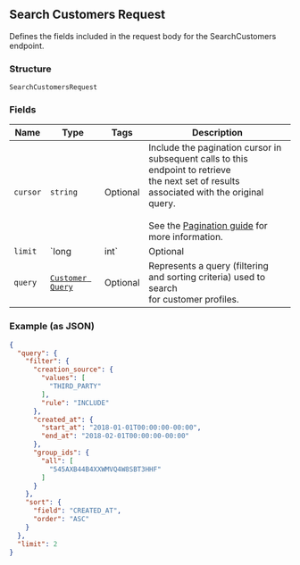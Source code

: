 ## Search Customers Request

Defines the fields included in the request body for the
SearchCustomers endpoint.

### Structure

`SearchCustomersRequest`

### Fields

| Name | Type | Tags | Description |
|  --- | --- | --- | --- |
| `cursor` | `string` | Optional | Include the pagination cursor in subsequent calls to this endpoint to retrieve<br>the next set of results associated with the original query.<br><br>See the [Pagination guide](https://developer.squareup.com/docs/working-with-apis/pagination) for more information. |
| `limit` | `long|int` | Optional | A limit on the number of results to be returned in a single page.<br>The limit is advisory - the implementation may return more or fewer results.<br>If the supplied limit is negative, zero, or is higher than the maximum limit<br>of 100, it will be ignored. |
| `query` | [`Customer Query`](/doc/models/customer-query.md) | Optional | Represents a query (filtering and sorting criteria) used to search<br>for customer profiles. |

### Example (as JSON)

```json
{
  "query": {
    "filter": {
      "creation_source": {
        "values": [
          "THIRD_PARTY"
        ],
        "rule": "INCLUDE"
      },
      "created_at": {
        "start_at": "2018-01-01T00:00:00-00:00",
        "end_at": "2018-02-01T00:00:00-00:00"
      },
      "group_ids": {
        "all": [
          "545AXB44B4XXWMVQ4W8SBT3HHF"
        ]
      }
    },
    "sort": {
      "field": "CREATED_AT",
      "order": "ASC"
    }
  },
  "limit": 2
}
```

